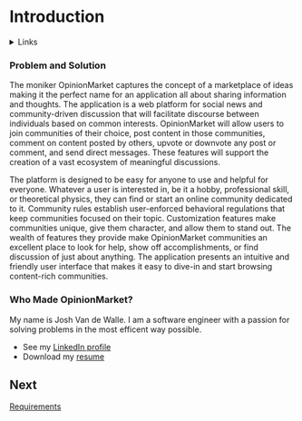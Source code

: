 # Introduction  

<details>
  <summary>Links</summary>
  
  ## Portfolio Links
  - [Introduction](https://github.com/JoshVandeWalle/OpinionMarket/blob/main/Introduction.md "Introduction")  
  - [Requirements](https://github.com/JoshVandeWalle/OpinionMarket/blob/main/Requirements.md "Requirements")  
  - [Technologies](https://github.com/JoshVandeWalle/OpinionMarket/blob/main/Technologies.md "Technolgoies")  
  - [Approach](https://github.com/JoshVandeWalle/OpinionMarket/blob/main/Approach.md "Approach")  
  - [Risks & Challenges](https://github.com/JoshVandeWalle/OpinionMarket/blob/main/RisksAndChallenges.md "Risks & Challenges")  
  - [Issues](https://github.com/JoshVandeWalle/OpinionMarket/blob/main/Issues.md "Issues")  
  ## External Links
  - [OpinionMarket](http://clientapp6-env.eba-sifj8dsx.us-west-1.elasticbeanstalk.com/ "OpinionMarket")  
  - [Swagger](https://app.swaggerhub.com/apis/JoshV3742/Capstone/1.0.0 "Swagger")  
</details>

### Problem and Solution  
The moniker OpinionMarket captures the concept of a marketplace of ideas making it the perfect name for an application all about sharing information and thoughts. The application is a web platform for social news and community-driven discussion that will facilitate discourse between individuals based on common interests. OpinionMarket will allow users to join communities of their choice, post content in those communities, comment on content posted by others, upvote or downvote any post or comment, and send direct messages. These features will support the creation of a vast ecosystem of meaningful discussions.  
  
The platform is designed to be easy for anyone to use and helpful for everyone. Whatever a user is interested in, be it a hobby, professional skill, or theoretical physics, they can find or start an online community dedicated to it. Community rules establish user-enforced behavioral regulations that keep communities focused on their topic. Customization features make communities unique, give them character, and allow them to stand out. The wealth of features they provide make OpinionMarket communities an excellent place to look for help, show off accomplishments, or find discussion of just about anything. The application presents an intuitive and friendly user interface that makes it easy to dive-in and start browsing content-rich communities.
 

### Who Made OpinionMarket? ###  
My name is Josh Van de Walle. I am a software engineer with a passion for solving problems in the most efficent way possible. 
- See my [LinkedIn profile](https://www.linkedin.com/in/joshv42/ "LinkedIn")  
- Download my [resume](https://drive.google.com/file/d/14kEgO7PI51CU9ZVqGy6FagDcKbD2Rhc_/view?usp=sharing "Resume")
## Next 
[Requirements](https://github.com/JoshVandeWalle/OpinionMarket/blob/main/Requirements.md#requirements "Requirements")
